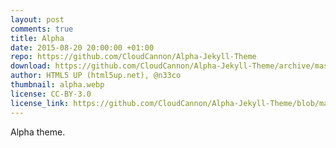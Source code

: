 ```yaml
---
layout: post
comments: true
title: Alpha
date: 2015-08-20 20:00:00 +01:00
repo: https://github.com/CloudCannon/Alpha-Jekyll-Theme
download: https://github.com/CloudCannon/Alpha-Jekyll-Theme/archive/master.zip
author: HTML5 UP (html5up.net), @n33co
thumbnail: alpha.webp
license: CC-BY-3.0
license_link: https://github.com/CloudCannon/Alpha-Jekyll-Theme/blob/master/LICENSE.txt
---
```


Alpha theme.

